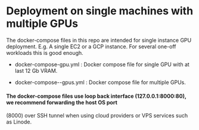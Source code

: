 # Deployment on single machines with multiple GPUs

The docker-compose files in this repo are intended for single instance GPU deployment. 
E.g. A single EC2 or a GCP instance. For several one-off workloads this is good enough.

- docker-compose-gpu.yml : Docker compose file for single GPU with at last 12 Gb VRAM.

- docker-compose-<n>-gpus.yml : Docker compose file for multiple GPUs.

#### The docker-compose files use loop back interface (127.0.0.1:8000:80), we recommend forwarding the host OS port
(8000) over SSH tunnel when using cloud providers or VPS services such as Linode.